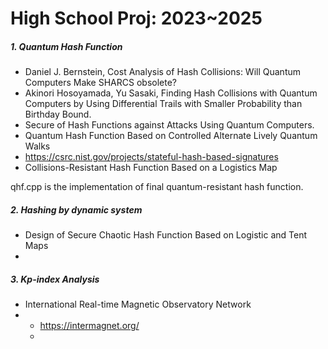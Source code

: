 # High School Proj: 2023~2025
##### 1. Quantum Hash Function
- Daniel J. Bernstein, Cost Analysis of Hash Collisions: Will Quantum Computers Make SHARCS obsolete?
- Akinori Hosoyamada, Yu Sasaki, Finding Hash Collisions with Quantum Computers by Using Differential Trails with Smaller Probability than Birthday Bound.
- Secure of Hash Functions against Attacks Using Quantum Computers.
- Quantum Hash Function Based on Controlled Alternate Lively Quantum Walks
- https://csrc.nist.gov/projects/stateful-hash-based-signatures
- Collisions-Resistant Hash Function Based on a Logistics Map

qhf.cpp is the implementation of final quantum-resistant hash function.

##### 2. Hashing by dynamic system
- Design of Secure Chaotic Hash Function Based on Logistic and Tent Maps
- 
##### 3. Kp-index Analysis
- International Real-time Magnetic Observatory Network
-   - https://intermagnet.org/
    - 
